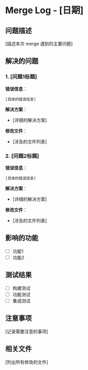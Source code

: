 # Merge Log - [日期]

## 问题描述
[描述本次 merge 遇到的主要问题]

## 解决的问题

### 1. [问题1标题]
**错误信息**：
```
[具体的错误信息]
```

**解决方案**：
- [详细的解决方案]

**修改文件**：
- [涉及的文件列表]

### 2. [问题2标题]
**错误信息**：
```
[具体的错误信息]
```

**解决方案**：
- [详细的解决方案]

**修改文件**：
- [涉及的文件列表]

## 影响的功能
- [ ] 功能1
- [ ] 功能2

## 测试结果
- [ ] 构建测试
- [ ] 功能测试
- [ ] 集成测试

## 注意事项
[记录需要注意的事项]

## 相关文件
[列出所有修改的文件] 